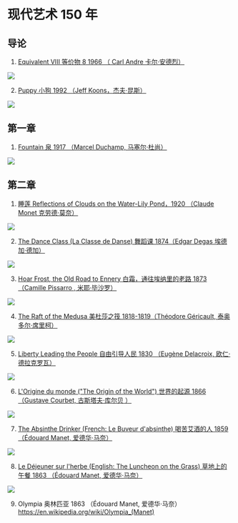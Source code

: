# 现代艺术 150 年
## 导论
1. [Equivalent VIII  等价物 8 1966 （ Carl Andre 卡尔·安德烈）](http://www.tate.org.uk/art/artworks/andre-equivalent-viii-t01534)

![](./_image/2021-04-04/2021-04-04-22-46-26.jpg)

2. [Puppy 小狗 1992 （Jeff Koons，杰夫·昆斯）](https://www.guggenheim.org/artwork/48)

![](./_image/2021-04-04/2021-04-04-22-47-22.jpg)
## 第一章
1. [Fountain 泉  1917 （Marcel Duchamp, 马塞尔·杜尚）](https://en.wikipedia.org/wiki/Fountain_(Duchamp))

![](./_image/2021-04-04/2021-04-05-18-18-36.jpg)
## 第二章
1. [睡莲  Reflections of Clouds on the Water-Lily Pond，1920 （Claude Monet  克劳德·莫奈）](https://en.wikipedia.org/wiki/Water_Lilies_(Monet_series))

![](./_image/2021-04-04/2021-04-05-18-20-01.jpg)

2. [The Dance Class (La Classe de Danse) 舞蹈课 1874（Edgar Degas 埃德加·德加）](https://en.wikipedia.org/wiki/The_Ballet_Class_(Degas,_Mus%C3%A9e_d%27Orsay))

![](./_image/2021-04-04/2021-04-05-18-20-39.jpg)

3. [Hoar Frost, the Old Road to Ennery 白霜，通往埃纳里的老路  1873（Camille Pissarro , 米耶·毕沙罗）](https://artbookannex.com/tag/ennery/)

![](./_image/2021-04-04/2021-04-05-18-21-20.jpg)

4. [The Raft of the Medusa 美杜莎之筏 1818-1819（Théodore Géricault, 泰奥多尔·席里柯）](https://en.wikipedia.org/wiki/The_Raft_of_the_Medusa)

![](./_image/2021-04-04/2021-04-05-18-21-56.jpg)

5. [Liberty Leading the People 自由引导人民 1830 （Eugène Delacroix, 欧仁·德拉克罗瓦）](https://en.wikipedia.org/wiki/Liberty_Leading_the_People)

![](./_image/2021-04-04/2021-04-05-18-22-27.jpg)

6. [L'Origine du monde ("The Origin of the World") 世界的起源 1866 （Gustave Courbet, 古斯塔夫·库尔贝 ）](https://en.wikipedia.org/wiki/L%27Origine_du_monde)

![](./_image/2021-04-04/2021-04-05-18-23-03.jpg)

7. [The Absinthe Drinker (French: Le Buveur d'absinthe)  喝苦艾酒的人 1859 （Édouard Manet, 爱德华·马奈）](https://en.wikipedia.org/wiki/The_Absinthe_Drinker_(Manet_painting))

![](./_image/2021-04-04/2021-04-05-18-23-41.jpg)

8. [Le Déjeuner sur l'herbe (English: The Luncheon on the Grass)  草地上的午餐 1863 （Édouard Manet, 爱德华·马奈）](https://en.wikipedia.org/wiki/Le_D%C3%A9jeuner_sur_l%E2%80%99herbe)

![](./_image/2021-04-04/2021-04-05-18-24-24.jpg)

9. Olympia 奥林匹亚 1863 （Édouard Manet, 爱德华·马奈）
https://en.wikipedia.org/wiki/Olympia_(Manet)
